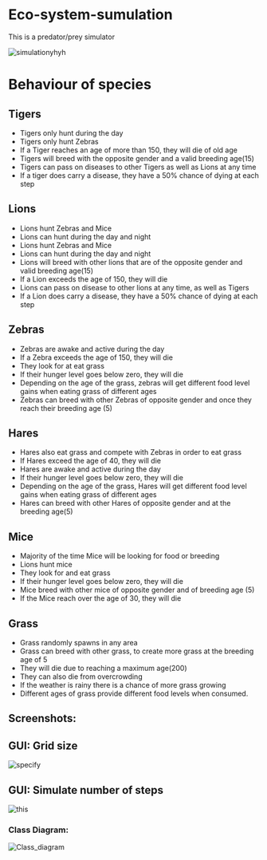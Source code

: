 # Eco-system-sumulation

  
<p>This is a  predator/prey simulator    </p>

<p></p>

![simulationyhyh](https://user-images.githubusercontent.com/64263647/157554648-53e7b438-3d32-4e26-a903-126308f69094.gif)


<h1>Behaviour of species</h1>

<h2> Tigers </h2>
<ul>
  <li>Tigers only hunt during the day</li>
  <li> Tigers only hunt Zebras</li>
  <li>If a Tiger reaches an age of more than 150, they will die of old age</li>
  <li>Tigers will breed with the opposite gender and a valid breeding age(15)</li>
 <li>Tigers can pass on diseases to other Tigers as well as Lions at any time</li>
  <li>If a tiger does carry a disease, they have a 50% chance of dying at each step </li>
  </ul>



<h2> Lions</h2>
<ul>
 <li> Lions hunt Zebras and Mice </li>
 <li> Lions can hunt during the day and night </li>
   <li> Lions hunt Zebras and Mice </li>
 <li> Lions can hunt during the day and night </li>
   <li>  Lions will breed with other lions that are of the opposite gender and valid breeding 
age(15) </li>
 <li>  If a Lion exceeds the age of 150, they will die </li>
   <li>  Lions can pass on disease to other lions at any time, as well as Tigers </li>
 <li>  If a Lion does carry a disease, they have a 50% chance of dying at each step </li>

</ul>



<h2> Zebras</h2>
<ul>
   <li>  Zebras are awake and active during the day </li>
   <li>  If a Zebra exceeds the age of 150, they will die </li>
   <li>  They look for at eat grass </li>
   <li>  If their hunger level goes below zero, they will die </li>
   <li>  Depending on the age of the grass, zebras will get different food level gains when eating grass of different ages</li>
   <li>  Zebras can breed with other Zebras of opposite gender and once they reach their breeding age (5) </li>
   

</ul>



<h2> Hares</h2>
<ul>
 <li> Hares also eat grass and compete with Zebras in order to eat grass </li>
 <li>  If Hares exceed the age of 40, they will die </li>
 <li>  Hares are awake and active during the day </li>
 <li>  If their hunger level goes below zero, they will die</li>
 <li> Depending on the age of the grass, Hares will get different food level gains when eating grass of different ages </li>  
 <li>  Hares can breed with other Hares of opposite gender and at the breeding age(5)</li>
</ul>



<h2> Mice</h2>
<ul>
 <li> Majority of the time Mice will be looking for food or breeding </li>
 <li> Lions hunt mice </li>
 <li> They look for and eat grass </li>
 <li> If their hunger level goes below zero, they will die</li>
 <li>  Mice breed with other mice of opposite gender and of breeding age (5) </li>  
 <li> If the Mice reach over the age of 30, they will die</li>
</ul>


<h2>Grass</h2>
<ul>
 <li> Grass randomly spawns in any area </li>
 <li> Grass can breed with other grass, to create more grass at the breeding age of 5 </li>
 <li>  They will die due to reaching a maximum age(200) </li>
 <li> They can also die from overcrowding</li>
 <li>  If the weather is rainy there is a chance of more grass growing </li>  
 <li> Different ages of grass provide different food levels when consumed.</p></li>
</ul>
   














<H2>Screenshots: </h2>


<h2> GUI: Grid size </h2>

![specify](https://user-images.githubusercontent.com/64263647/157557509-3c081252-4c26-4fa8-a66a-7b374226a892.jpg)


<h2>GUI: Simulate number of steps </h2>


![this](https://user-images.githubusercontent.com/64263647/157557799-540d9f14-4603-47b5-bbbd-2e8621afe356.jpg)

<h3>Class Diagram:</h3>

![Class_diagram](https://user-images.githubusercontent.com/64263647/157554852-c50b5152-efd9-4a72-b3c4-2fa0de47203d.jpg) 














